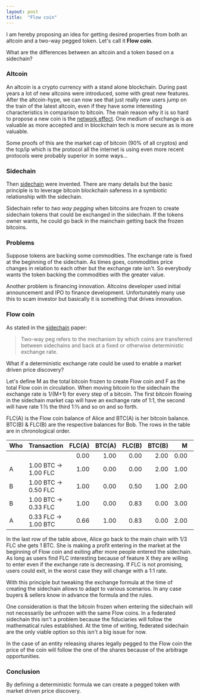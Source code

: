 ```yaml
---
layout: post
title:  "Flow coin"
---
```


I am hereby proposing an idea for getting desired properties from both an altcoin and a two-way pegged token.
Let's call it **Flow coin**.

What are the differences between an altcoin and a token based on a sidechain?

### Altcoin

An altcoin is a crypto currency with a stand alone blockchain. During past years a lot of new altcoins were introduced, some with great new features.
After the altcoin-hype, we can now see that just really new users jump on the train of the latest altcoin, even if they have some interesting characteristics in comparison to bitcoin.
The main reason why it is so hard to propose a new coin is the [network effect](https://en.wikipedia.org/wiki/Network_effect).
One medium of exchange is as valuable as more accepted and in blockchain tech is more secure as is more valuable.  

Some proofs of this are the market cap of bitcoin (90% of all cryptos) and the tcp/ip which is the protocol all the internet is using even more recent protocols were probably superior in some ways...

### Sidechain

Then [sidechain](https://blockstream.com/sidechains.pdf) were invented. There are many details but the basic principle is to leverage bitcoin blockchain safeness in a symbiotic relationship with the sidechain.

Sidechain refer to *two way pegging* when bitcoins are frozen to create sidechain tokens that could be exchanged in the sidechain. If the tokens owner wants, he could go back in the mainchain getting back the frozen bitcoins.

### Problems

Suppose tokens are backing some commodities.
The exchange rate is fixed at the beginning of the sidechain. As times goes, commodities price changes in relation to each other but the exchange rate isn't. So everybody wants the token backing the commodities with the greater value.

Another problem is financing innovation. Altcoins developer used initial announcement and IPO to finance development. Unfortunately many use this to scam investor but basically it is something that drives innovation.

### Flow coin

As stated in the [sidechain](https://blockstream.com/sidechains.pdf) paper:

> Two-way peg refers to the mechanism by which coins are transferred between sidechains and
back at a fixed or otherwise deterministic exchange rate.

What if a deterministic exchange rate could be used to enable a market driven price discovery?

Let's define M as the total bitcoin frozen to create Flow coin and F as the total Flow coin in circulation. When moving bitcoin to the sidechain the exchange rate is 1/(M+1) for every step of a bitcoin. The first bitcoin flowing in the sidechain market cap will have an exchange rate of 1:1, the second will have rate 1:½ the third 1:⅓ and so on and so forth.

FLC(A) is the Flow coin balance of Alice and BTC(A) is her bitcoin balance. BTC(B) & FLC(B) are the respective balances for Bob. The rows in the table are in chronological order.


| Who | Transaction          | FLC(A) | BTC(A) | FLC(B) | BTC(B) |    M |    F |
| --- | -------------------- | ------:| ------:| ------:| ------:| ----:| ----:|
|     |                      |   0.00 |   1.00 |   0.00 |   2.00 | 0.00 | 0.00 |
| A   | 1.00 BTC -> 1.00 FLC |   1.00 |   0.00 |   0.00 |   2.00 | 1.00 | 1.00 |
| B   | 1.00 BTC -> 0.50 FLC |   1.00 |   0.00 |   0.50 |   1.00 | 2.00 | 1.50 |
| B   | 1.00 BTC -> 0.33 FLC |   1.00 |   0.00 |   0.83 |   0.00 | 3.00 | 1.83 |
| A   | 0.33 FLC -> 1.00 BTC |   0.66 |   1.00 |   0.83 |   0.00 | 2.00 | 1.50 |

In the last row of the table above, Alice go back to the main chain with 1/3 FLC she gets 1 BTC. She is making a profit entering in the market at the beginning of Flow coin and exiting after more people entered the sidechain.
As long as users find FLC interesting because of feature X they are willing to enter even if the exchange rate is decreasing. If FLC is not promising, users could exit, in the worst case they will change with a 1:1 rate.

With this principle but tweaking the exchange formula at the time of creating the sidechain allows to adapt to various scenarios. In any case buyers & sellers know in advance the formula and the rules.

One consideration is that the bitcoin frozen when entering the sidechain will not necessarily be unfrozen with the same Flow coins. In a federated sidechain this isn't a problem because the fiduciaries will follow the mathematical rules established.
At the time of writing, federated sidechain are the only viable option so this isn't a big issue for now.

In the case of an entity releasing shares legally pegged to the Flow coin the price of the coin will follow the one of the shares because of the arbitrage opportunities.


### Conclusion

By defining a deterministic formula we can create a pegged token with market driven price discovery.
